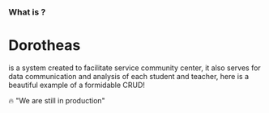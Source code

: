 ### What is ?
# Dorotheas
is a system created to facilitate service
community center, it also serves for data communication and analysis
of each student and teacher, here is a beautiful example of a formidable CRUD!

:fire: "We are still in production"
